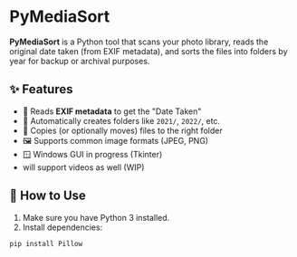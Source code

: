 # PyMediaSort

**PyMediaSort** is a Python tool that scans your photo library, reads the original date taken (from EXIF metadata), and sorts the files into folders by year for backup or archival purposes.

## ✨ Features

- 📸 Reads **EXIF metadata** to get the "Date Taken"
- 📁 Automatically creates folders like `2021/`, `2022/`, etc.
- 🔄 Copies (or optionally moves) files to the right folder
- 🖼️ Supports common image formats (JPEG, PNG)
- 🪟 Windows GUI in progress (Tkinter)
- will support videos as well (WIP)

## 🚀 How to Use

1. Make sure you have Python 3 installed.
2. Install dependencies:

```bash
pip install Pillow
```
